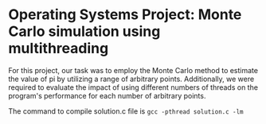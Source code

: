 # Operating Systems Project: Monte Carlo simulation using multithreading
For this project, our task was to employ the Monte Carlo method to estimate the value of pi by utilizing a range of arbitrary points. Additionally, we were required to evaluate the impact of using different numbers of threads on the program's performance for each number of arbitrary points.

The command to compile solution.c file is `gcc -pthread solution.c -lm`
